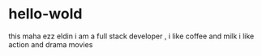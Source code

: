 # hello-wold

this maha ezz eldin 
i am a full stack developer , i like coffee and milk 
i like action and drama movies 
